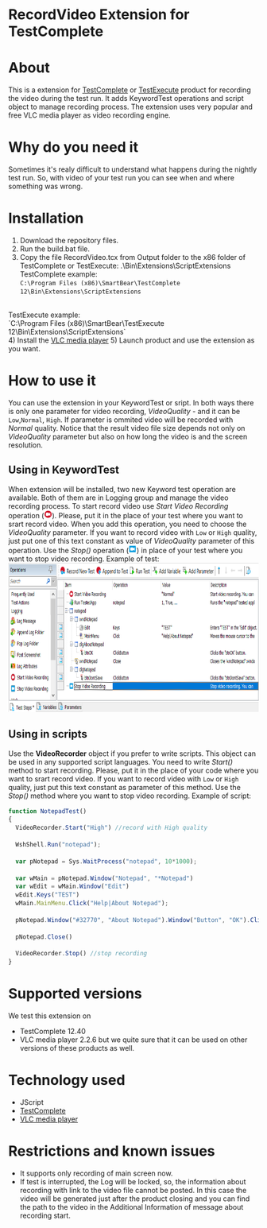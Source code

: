 RecordVideo Extension for TestComplete
=================

# About

This is a extension for <a href="https://smartbear.com/product/testcomplete/overview/">TestComplete</a> or <a href="https://smartbear.com/product/testexecute/overview/">TestExecute</a> product for recording the video during the test run.
It adds KeywordTest operations and script object to manage recording process.
The extension uses very popular and free VLC media player as video recording engine.



# Why do you need it

Sometimes it's realy difficult to understand what happens during the nightly test run. So, with video of your test run you can see when and where something was wrong.



# Installation

1) Download the repository files.
2) Run the build.bat file.
3) Copy the file RecordVideo.tcx from Output folder to the x86 folder of TestComplete or TestExecute:
.\Bin\Extensions\ScriptExtensions\
TestComplete example:<br/>
`C:\Program Files (x86)\SmartBear\TestComplete 12\Bin\Extensions\ScriptExtensions`
<br/>
TestExecute example:
<br/>
`C:\Program Files (x86)\SmartBear\TestExecute 12\Bin\Extensions\ScriptExtensions`
<br/>
4) Install the <a href="https://www.videolan.org/vlc/index.html">VLC media player</a>
5) Launch product and use the extension as you want.

# How to use it
You can use the extension in your KeywordTest or sript. In both ways there is only one parameter for video recording, <i>VideoQuality</i> - and it can be `Low`,`Normal`, `High`. If parameter is ommited video will be recorded with <i>Normal</i> quality. Notice that the result video file size depends not only on <i>VideoQuality</i> parameter but also on how long the video is and the screen resolution.

## Using in KeywordTest
When extension will be installed, two new Keyword test operation are available. Both of them are in Logging group and manage the video recording process. To start record video use <i>Start Video Recording</i> operation (<img src="https://github.com/AlexanderGubarev/RecordVideo-TestComplete-extension/blob/master/img/VideoStart-16.png" height="16">). Please, put it in the place of your test where you want to srart record video. When you add this operation, you need to choose the <i>VideoQuality</i> parameter. If you want to record video with `Low` or `High` quality, just put one of this text constant as value of <i>VideoQuality</i> parameter of this operation. Use the <i>Stop()</i> operation (<img src="https://github.com/AlexanderGubarev/RecordVideo-TestComplete-extension/blob/master/img/VideoStop-16.png" height="16">) in place of your test where you want to stop video recording.
Example of test:
<br/>
<img src="https://github.com/AlexanderGubarev/RecordVideo-TestComplete-extension/blob/master/img/KDT_RecordVideo.png" height="300">

## Using in scripts
Use the <b>VideoRecorder</b> object if you prefer to write scripts. This object can be used in any supported script languages. You need to write <i>Start()</i> method to start recording. Please, put it in the place of your code where you want to srart record video. If you want to record video with `Low` or `High` quality, just put this text constant as parameter of this method. Use the <i>Stop()</i> method where you want to stop video recording.
Example of script:
```JavaScript
function NotepadTest()
{
  VideoRecorder.Start("High") //record with High quality
  
  WshShell.Run("notepad");
  
  var pNotepad = Sys.WaitProcess("notepad", 10*1000);
  
  var wMain = pNotepad.Window("Notepad", "*Notepad")
  var wEdit = wMain.Window("Edit")
  wEdit.Keys("TEST")
  wMain.MainMenu.Click("Help|About Notepad");
  
  pNotepad.Window("#32770", "About Notepad").Window("Button", "OK").ClickButton();
  
  pNotepad.Close()
  
  VideoRecorder.Stop() //stop recording
}
```


# Supported versions

We test this extension on
* TestComplete 12.40
* VLC media player 2.2.6
but we quite sure that it can be used on other versions of these products as well.



# Technology used

* JScript
* <a href="https://smartbear.com/product/testcomplete/overview/">TestComplete</a>
* <a href="https://www.videolan.org/vlc/index.html">VLC media player</a>



# Restrictions and known issues

* It supports only recording of main screen now.
* If test is interrupted, the Log will be locked, so, the information about recording with link to the video file cannot be posted. In this case the video will be generated just after the product closing and you can find the path to the video in the Additional Information of message about recording start.
